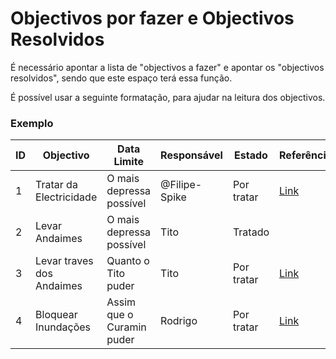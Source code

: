 # Objectivos por fazer e Objectivos Resolvidos

É necessário apontar a lista de "objectivos a fazer" e apontar os "objectivos resolvidos", sendo que este espaço terá essa função. 

É possível usar a seguinte formatação, para ajudar na leitura dos objectivos. 

### Exemplo 

| ID | Objectivo | Data Limite | Responsável | Estado | Referência | 
| --- | --- | --- | --- | --- | --- | 
| 1 | Tratar da Electricidade | O mais depressa possível | @Filipe-Spike | Por tratar | [Link](https://github.com/EspacoCompasso/To.Dos_and_Complete_Tasks/issues/2) | 
| 2 | Levar Andaimes | O mais depressa possível | Tito | Tratado | |
| 3 | Levar traves dos Andaimes | Quanto o Tito puder | Tito | Por tratar | [Link](https://github.com/EspacoCompasso/To.Dos_and_Complete_Tasks/issues/1) | 
| 4 | Bloquear Inundações | Assim que o Curamin puder | Rodrigo | Por tratar | [Link](https://github.com/EspacoCompasso/To.Dos_and_Complete_Tasks/issues/3) | 
